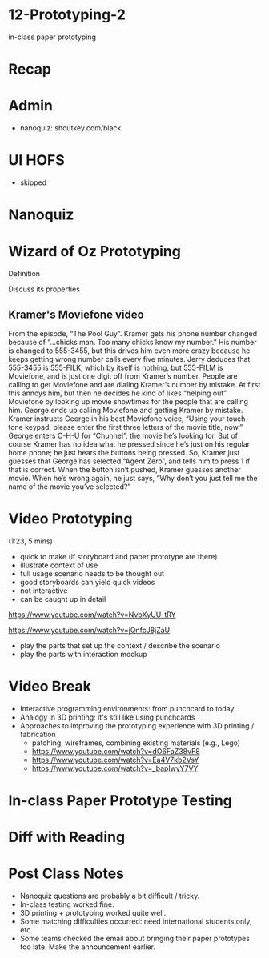 # 12-Prototyping-2

in-class paper prototyping

# Recap


# Admin
- nanoquiz: shoutkey.com/black

# UI HOFS
- skipped

# Nanoquiz


# Wizard of Oz Prototyping
Definition

Discuss its properties

## Kramer's Moviefone video

From the episode, “The Pool Guy”. Kramer gets his phone number changed because of “…chicks man. Too many chicks know my number.” His number is changed to 555-3455, but this drives him even more crazy because he keeps getting wrong number calls every five minutes. Jerry deduces that 555-3455 is 555-FILK, which by itself is nothing, but 555-FILM is Moviefone, and is just one digit off from Kramer’s number. People are calling to get Moviefone and are dialing Kramer’s number by mistake. At first this annoys him, but then he decides he kind of likes “helping out” Moviefone by looking up movie showtimes for the people that are calling him. George ends up calling Moviefone and getting Kramer by mistake. Kramer instructs George in his best Moviefone voice, “Using your touch-tone keypad, please enter the first three letters of the movie title, now.” George enters C-H-U for “Chunnel”, the movie he’s looking for. But of course Kramer has no idea what he pressed since he’s just on his regular home phone; he just hears the buttons being pressed. So, Kramer just guesses that George has selected “Agent Zero”, and tells him to press 1 if that is correct. When the button isn’t pushed, Kramer guesses another movie. When he’s wrong again, he just says, “Why don’t you just tell me the name of the movie you’ve selected?”


# Video Prototyping 
(1:23, 5 mins)

- quick to make (if storyboard and paper prototype are there)
- illustrate context of use
- full usage scenario needs to be thought out
- good storyboards can yield quick videos
- not interactive
- can be caught up in detail

https://www.youtube.com/watch?v=NvbXyUU-tRY

https://www.youtube.com/watch?v=jQnfcJ8jZaU

- play the parts that set up the context / describe the scenario
- play the parts with interaction mockup


# Video Break
- Interactive programming environments: from punchcard to today
- Analogy in 3D printing: it's still like using punchcards
- Approaches to improving the prototyping experience with 3D printing / fabrication
	- patching, wireframes, combining existing materials (e.g., Lego)
	- https://www.youtube.com/watch?v=dO6FaZ38vF8
	- https://www.youtube.com/watch?v=Ea4V7kb2VsY
	- https://www.youtube.com/watch?v=_bapIwyY7VY


# In-class Paper Prototype Testing



# Diff with Reading


# Post Class Notes
- Nanoquiz questions are probably a bit difficult / tricky.
- In-class testing worked fine.
- 3D printing + prototyping worked quite well.
- Some matching difficulties occurred: need international students only, etc.
- Some teams checked the email about bringing their paper prototypes too late. Make the announcement earlier.


